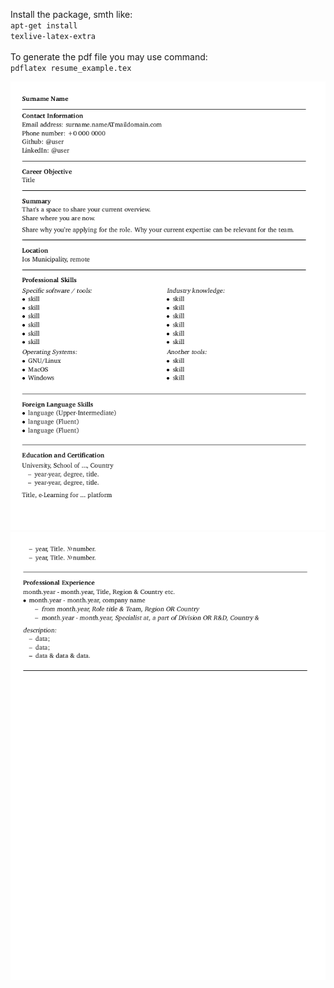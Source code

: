 Install the package, smth like:
<br>
<code>apt-get install texlive-latex-extra</code>
<br>
<br>
To generate the pdf file you may use command:<br>
<code>pdflatex resume_example.tex</code>

![example](CV_general_00.png)
![example](CV_general_01.png)
